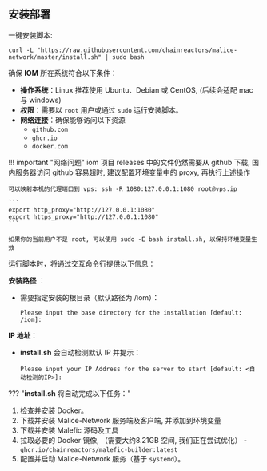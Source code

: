 ## 安装部署

一键安装脚本:

```
curl -L "https://raw.githubusercontent.com/chainreactors/malice-network/master/install.sh" | sudo bash
```

确保 **IOM** 所在系统符合以下条件：

- **操作系统**：Linux 推荐使用 Ubuntu、Debian 或 CentOS, (后续会适配 mac 与 windows)
- **权限**：需要以 `root` 用户或通过 `sudo` 运行安装脚本。
- **网络连接**：确保能够访问以下资源
    - `github.com`
    - `ghcr.io`
    - `docker.com`

!!! important "网络问题"
iom 项目 releases 中的文件仍然需要从 github 下载, 国内服务器访问 github 容易超时, 建议配置环境变量中的 proxy, 再执行上述操作

	可以映射本机的代理端口到 vps: ssh -R 1080:127.0.0.1:1080 root@vps.ip
	
	```
	export http_proxy="http://127.0.0.1:1080"
	export https_proxy="http://127.0.0.1:1080"
	```

	如果你的当前用户不是 root, 可以使用 sudo -E bash install.sh, 以保持环境变量生效

运行脚本时，将通过交互命令行提供以下信息：

**安装路径** ：

- 需要指定安装的根目录（默认路径为 /iom）：

  ```
  Please input the base directory for the installation [default: /iom]:
  ```

**IP 地址**：

- **install.sh** 会自动检测默认 IP 并提示：

  ```
  Please input your IP Address for the server to start [default: <自动检测的IP>]:
  ```

??? "**install.sh** 将自动完成以下任务："
1. 检查并安装 Docker。
2. 下载并安装 Malice-Network 服务端及客户端, 并添加到环境变量
3. 下载并安装 Malefic 源码及工具
4. 拉取必要的 Docker 镜像, （需要大约8.21GB 空间, 我们正在尝试优化）
		- `ghcr.io/chainreactors/malefic-builder:latest`
5. 配置并启动 Malice-Network 服务（基于 `systemd`）。